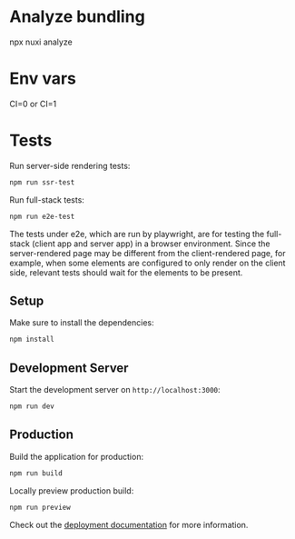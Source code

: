 # Analyze bundling

npx nuxi analyze

# Env vars

CI=0 or CI=1

# Tests

Run server-side rendering tests:
```bash
npm run ssr-test
```

Run full-stack tests:
```bash
npm run e2e-test
```

The tests under e2e, which are run by playwright, are for testing the full-stack (client app and server app) in a browser environment.  Since the server-rendered page may be different from the client-rendered page, for example, when some elements are configured to only render on the client side, relevant tests should wait for the elements to be present.

## Setup

Make sure to install the dependencies:

```bash
npm install
```

## Development Server

Start the development server on `http://localhost:3000`:

```bash
npm run dev
```

## Production

Build the application for production:

```bash
npm run build
```

Locally preview production build:

```bash
npm run preview
```

Check out the [deployment documentation](https://nuxt.com/docs/getting-started/deployment) for more information.

